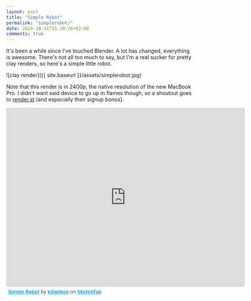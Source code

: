 ```yaml
---
layout: post
title: "Simple Robot"
permalink: "simplerobot/"
date: 2014-10-31T15:20:28+02:00
comments: true
---
```


It's been a while since I've touched Blender. A lot has changed, everything is awesome. There's not all too much to say, but I'm a real sucker for pretty clay renders, so here's a simple little robot.

![clay render]({{ site.baseurl }}/assets/simplerobot.jpg)

Note that this render is in 2400p, the native resolution of the new MacBook Pro. I didn't want said device to go up in flames though, so a shoutout goes to [render.st](https://render.st) (and especially their signup bonus).

<iframe width="640" height="480" src="https://sketchfab.com/models/d560abac003249b293aed39a850dee72/embed" frameborder="0" allowfullscreen mozallowfullscreen="true" webkitallowfullscreen="true" onmousewheel=""></iframe>

<p style="font-size: 13px; font-weight: normal; margin: 5px; color: #4A4A4A;">
    <a href="https://sketchfab.com/models/d560abac003249b293aed39a850dee72?utm_source=oembed&utm_medium=embed&utm_campaign=d560abac003249b293aed39a850dee72" target="_blank" style="font-weight: bold; color: #1CAAD9;">Simple Robot</a>
    by <a href="https://sketchfab.com/kiliankoe?utm_source=oembed&utm_medium=embed&utm_campaign=d560abac003249b293aed39a850dee72" target="_blank" style="font-weight: bold; color: #1CAAD9;">kiliankoe</a>
    on <a href="https://sketchfab.com?utm_source=oembed&utm_medium=embed&utm_campaign=d560abac003249b293aed39a850dee72" target="_blank" style="font-weight: bold; color: #1CAAD9;">Sketchfab</a>
</p>
